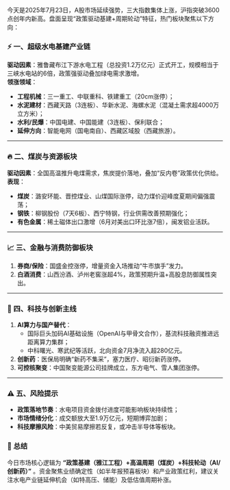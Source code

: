 今天是2025年7月23日，A股市场延续强势，三大指数集体上涨，沪指突破3600点创年内新高。盘面呈现“政策驱动基建+周期轮动”特征，热门板块聚焦以下方向：

### ⚡ 一、超级水电基建产业链  
**驱动因素**：雅鲁藏布江下游水电工程（总投资1.2万亿元）正式开工，规模相当于三峡水电站的6倍，政策强驱动叠加绿电需求激增。  
**领涨领域**：  
- **工程机械**：三一重工、中联重科、铁建重工（20cm涨停）；  
- **水泥建材**：西藏天路（3连板）、华新水泥、海螺水泥（混凝土需求超4000万立方米）；  
- **水利/民爆**：中国电建、中国能建（3连板）、保利联合；  
- **延伸方向**：智能电网（国电南自）、西藏区域股（西藏旅游）。  

---

### 🔥 二、煤炭与资源板块  
**驱动因素**：全国高温推升电煤需求，焦炭提价落地，叠加“反内卷”政策优化供给。  
**表现**：  
- **煤炭**：潞安环能、晋控煤业、山煤国际涨停，动力煤价迎峰度夏期间偏强震荡；  
- **钢铁**：柳钢股份（7天6板）、西宁特钢，行业供需改善预期强化；  
- **有色金属**：稀土磁体出口激增（6月对美出口环比涨7倍），闽发铝业活跃。  

---

### 📈 三、金融与消费防御板块  
1. **券商/保险**：国盛金控涨停，增量资金入场推动“牛市旗手”发力。  
2. **白酒消费**：山西汾酒、泸州老窖涨超4%，政策预期升温+高股息防御属性突出。  

---

### 🧬 四、科技与创新主线  
1. **AI算力与国产替代**：  
   - 国际巨头加码AI基础设施（OpenAI与甲骨文合作），基流科技融资推进远距离算力集群；  
   - 中科曙光、寒武纪等活跃，北向资金7月净流入超280亿元。  
2. **创新药**：医保局明确“新药不集采”，塞力医疗、昭衍新药涨停。  
3. **可控核聚变**：中国聚变能源公司挂牌成立，东方电气、雪人集团涨停。  

---

### ⚠️ 五、风险提示  
- **政策落地节奏**：水电项目资金拨付进度可能影响板块持续性；  
- **市场情绪分化**：成交额放大至1.9万亿元，短期博弈加剧；  
- **科技摩擦风险**：中美贸易摩擦若反复，或冲击半导体等板块。  

### 💎 总结  
今日市场核心逻辑为 **“政策基建（雅江工程）+高温周期（煤炭）+科技轮动（AI/创新药）”** 。资金聚焦业绩确定性（如半年报预喜板块）和产业政策红利，建议关注水电产业链延伸机会（如特高压、储能）及低估值周期补涨。